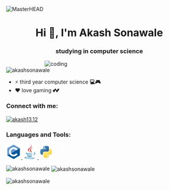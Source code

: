 ![MasterHEAD](https://camo.githubusercontent.com/ba9f3bd30647e352a3f5e1e45eb45c6ec7bad6155cd16aaedf4a426738da0ca5/68747470733a2f2f696e646f616e616c79746963612e636f6d2f7374617469632f696d616765732f62616e6e6572722e676966)
<h1 align="center">Hi 👋, I'm Akash Sonawale</h1>
<h3 align="center">studying in computer science</h3>

<img align="right" alt="coding" width="400" src="https://media1.tenor.com/images/ba6d7d37fa1e4ca966ac7328bf43b96c/tenor.gif?itemid=18657810">

<p align="left"> <img src="https://komarev.com/ghpvc/?username=akashsonawale&label=Profile%20views&color=0e75b6&style=flat" alt="akashsonawale" /> </p>

- ⚡ third year computer science **💻🎮**
- ❤️ love gaming **💕💕**
<h3 align="left">Connect with me:</h3>
<p align="left">
<a href="https://instagram.com/akash13.12" target="blank"><img align="center" src="https://raw.githubusercontent.com/rahuldkjain/github-profile-readme-generator/master/src/images/icons/Social/instagram.svg" alt="akash13.12" height="30" width="40" /></a>
</p>

<h3 align="left">Languages and Tools:</h3>
<p align="left"> <a href="https://www.cprogramming.com/" target="_blank" rel="noreferrer"> <img src="https://raw.githubusercontent.com/devicons/devicon/master/icons/c/c-original.svg" alt="c" width="40" height="40"/> </a> <a href="https://www.java.com" target="_blank" rel="noreferrer"> <img src="https://raw.githubusercontent.com/devicons/devicon/master/icons/java/java-original.svg" alt="java" width="40" height="40"/> </a> <a href="https://www.python.org" target="_blank" rel="noreferrer"> <img src="https://raw.githubusercontent.com/devicons/devicon/master/icons/python/python-original.svg" alt="python" width="40" height="40"/> </a> </p>

<p><img align="left" src="https://github-readme-stats.vercel.app/api/top-langs?username=akashsonawale&show_icons=true&locale=en&layout=compact" alt="akashsonawale" /></p>

<p>&nbsp;<img align="center" src="https://github-readme-stats.vercel.app/api?username=akashsonawale&show_icons=true&locale=en" alt="akashsonawale" /></p>

<p><img align="center" src="https://github-readme-streak-stats.herokuapp.com/?user=akashsonawale&" alt="akashsonawale" /></p>

